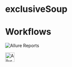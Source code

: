 # exclusiveSoup

# Workflows
![Allure Reports](https://github.com/malformedbox/exclusiveSoup/actions/workflows/manual.yml/badge.svg)

<a href="https://github.com/malformedbox/exclusiveSoup/actions/workflows/manual.yml" target="_blank" rel="nofollow">
    <img src="https://github.com/malformedbox/exclusiveSoup/actions/workflows/manual.yml/badge.svg" alt="AllureWorkflow" width="30px" height="30px" />
</a>
